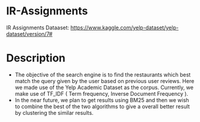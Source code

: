 # IR-Assignments
IR Assignments
Dataaset: https://www.kaggle.com/yelp-dataset/yelp-dataset/version/7#

# Description
<ul><li>The objective of the search engine is to find the restaurants which best match the query given by the user based on previous user reviews. Here we made use of the Yelp Academic Dataset as the corpus. Currently, we make use of TF_IDF ( Term frequency, Inverse Document Frequency ).</li>
<li>In the near future, we plan to get results using BM25 and then we wish to combine the best of  the two algorithms to give a overall better result by clustering the similar results.</li>
</ul>
